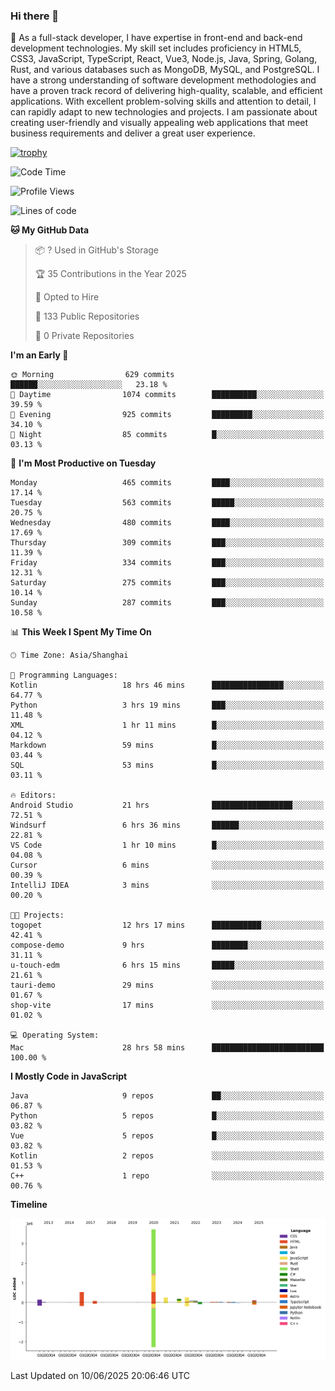 ### Hi there 👋

🌱 As a full-stack developer, I have expertise in front-end and back-end development technologies. My skill set includes proficiency in HTML5, CSS3, JavaScript, TypeScript, React, Vue3, Node.js, Java, Spring, Golang, Rust, and various databases such as MongoDB, MySQL, and PostgreSQL. I have a strong understanding of software development methodologies and have a proven track record of delivering high-quality, scalable, and efficient applications. With excellent problem-solving skills and attention to detail, I can rapidly adapt to new technologies and projects. I am passionate about creating user-friendly and visually appealing web applications that meet business requirements and deliver a great user experience.

[![trophy](https://github-profile-trophy.vercel.app/?username=elton&rank=SECRET,SSS,SS,S,AAA,AA,A&theme=onedark&no-frame=true&margin-w=10)](https://github.com/ryo-ma/github-profile-trophy)

<!--START_SECTION:waka-->
![Code Time](http://img.shields.io/badge/Code%20Time-1%2C699%20hrs%2029%20mins-blue)

![Profile Views](http://img.shields.io/badge/Profile%20Views-0-blue)

![Lines of code](https://img.shields.io/badge/From%20Hello%20World%20I%27ve%20Written-5.7%20million%20lines%20of%20code-blue)

**🐱 My GitHub Data** 

> 📦 ? Used in GitHub's Storage 
 > 
> 🏆 35 Contributions in the Year 2025
 > 
> 💼 Opted to Hire
 > 
> 📜 133 Public Repositories 
 > 
> 🔑 0 Private Repositories 
 > 
**I'm an Early 🐤** 

```text
🌞 Morning                629 commits         ██████░░░░░░░░░░░░░░░░░░░   23.18 % 
🌆 Daytime                1074 commits        ██████████░░░░░░░░░░░░░░░   39.59 % 
🌃 Evening                925 commits         █████████░░░░░░░░░░░░░░░░   34.10 % 
🌙 Night                  85 commits          █░░░░░░░░░░░░░░░░░░░░░░░░   03.13 % 
```
📅 **I'm Most Productive on Tuesday** 

```text
Monday                   465 commits         ████░░░░░░░░░░░░░░░░░░░░░   17.14 % 
Tuesday                  563 commits         █████░░░░░░░░░░░░░░░░░░░░   20.75 % 
Wednesday                480 commits         ████░░░░░░░░░░░░░░░░░░░░░   17.69 % 
Thursday                 309 commits         ███░░░░░░░░░░░░░░░░░░░░░░   11.39 % 
Friday                   334 commits         ███░░░░░░░░░░░░░░░░░░░░░░   12.31 % 
Saturday                 275 commits         ███░░░░░░░░░░░░░░░░░░░░░░   10.14 % 
Sunday                   287 commits         ███░░░░░░░░░░░░░░░░░░░░░░   10.58 % 
```


📊 **This Week I Spent My Time On** 

```text
🕑︎ Time Zone: Asia/Shanghai

💬 Programming Languages: 
Kotlin                   18 hrs 46 mins      ████████████████░░░░░░░░░   64.77 % 
Python                   3 hrs 19 mins       ███░░░░░░░░░░░░░░░░░░░░░░   11.48 % 
XML                      1 hr 11 mins        █░░░░░░░░░░░░░░░░░░░░░░░░   04.12 % 
Markdown                 59 mins             █░░░░░░░░░░░░░░░░░░░░░░░░   03.44 % 
SQL                      53 mins             █░░░░░░░░░░░░░░░░░░░░░░░░   03.11 % 

🔥 Editors: 
Android Studio           21 hrs              ██████████████████░░░░░░░   72.51 % 
Windsurf                 6 hrs 36 mins       ██████░░░░░░░░░░░░░░░░░░░   22.81 % 
VS Code                  1 hr 10 mins        █░░░░░░░░░░░░░░░░░░░░░░░░   04.08 % 
Cursor                   6 mins              ░░░░░░░░░░░░░░░░░░░░░░░░░   00.39 % 
IntelliJ IDEA            3 mins              ░░░░░░░░░░░░░░░░░░░░░░░░░   00.20 % 

🐱‍💻 Projects: 
togopet                  12 hrs 17 mins      ███████████░░░░░░░░░░░░░░   42.41 % 
compose-demo             9 hrs               ████████░░░░░░░░░░░░░░░░░   31.11 % 
u-touch-edm              6 hrs 15 mins       █████░░░░░░░░░░░░░░░░░░░░   21.61 % 
tauri-demo               29 mins             ░░░░░░░░░░░░░░░░░░░░░░░░░   01.67 % 
shop-vite                17 mins             ░░░░░░░░░░░░░░░░░░░░░░░░░   01.02 % 

💻 Operating System: 
Mac                      28 hrs 58 mins      █████████████████████████   100.00 % 
```

**I Mostly Code in JavaScript** 

```text
Java                     9 repos             ██░░░░░░░░░░░░░░░░░░░░░░░   06.87 % 
Python                   5 repos             █░░░░░░░░░░░░░░░░░░░░░░░░   03.82 % 
Vue                      5 repos             █░░░░░░░░░░░░░░░░░░░░░░░░   03.82 % 
Kotlin                   2 repos             ░░░░░░░░░░░░░░░░░░░░░░░░░   01.53 % 
C++                      1 repo              ░░░░░░░░░░░░░░░░░░░░░░░░░   00.76 % 
```



**Timeline**

![Lines of Code chart](https://raw.githubusercontent.com/elton/elton/main/assets/bar_graph.png)


 Last Updated on 10/06/2025 20:06:46 UTC
<!--END_SECTION:waka-->

<!--
**elton/elton** is a ✨ _special_ ✨ repository because its `README.md` (this file) appears on your GitHub profile.

Here are some ideas to get you started:

- 🔭 I’m currently working on ...
- 🌱 I’m currently learning ...
- 👯 I’m looking to collaborate on ...
- 🤔 I’m looking for help with ...
- 💬 Ask me about ...
- 📫 How to reach me: ...
- 😄 Pronouns: ...
- ⚡ Fun fact: ...
-->
